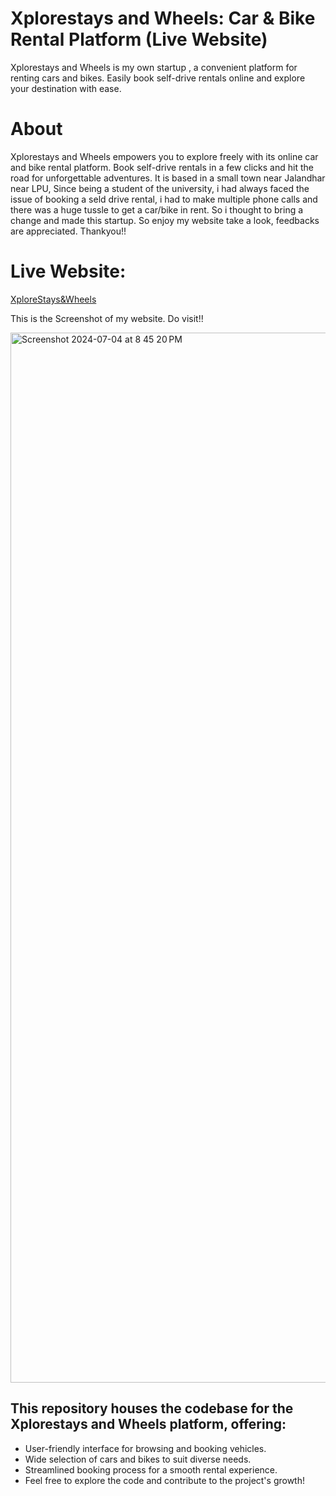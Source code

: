 # Xplorestays and Wheels: Car & Bike Rental Platform (Live Website)
Xplorestays and Wheels is my own startup , a convenient platform for renting cars and bikes. Easily book self-drive rentals online and explore your destination with ease.

# About  
Xplorestays and Wheels empowers you to explore freely with its online car and bike rental platform. Book self-drive rentals in a few clicks and hit the road for unforgettable adventures. ️It is based in a small town near Jalandhar near LPU, Since being a student of the university, i had always faced the issue of booking a seld drive rental, i had to make multiple phone calls and there was a huge tussle to get a car/bike in rent. So i thought to bring a change and made this startup. So enjoy my website take a look, feedbacks are appreciated. Thankyou!!  

# Live Website: 

 [XploreStays&Wheels ](https://xplorerentals.in/) 

This is the Screenshot of my website. Do visit!!
 
 <img width="1680" alt="Screenshot 2024-07-04 at 8 45 20 PM" src="https://github.com/user-attachments/assets/13e96100-fb1b-4f9e-bede-c13258c692e4">    

## This repository houses the codebase for the Xplorestays and Wheels platform, offering:

- User-friendly interface for browsing and booking vehicles.
- Wide selection of cars and bikes to suit diverse needs.
- Streamlined booking process for a smooth rental experience.
- Feel free to explore the code and contribute to the project's growth!
 

 


